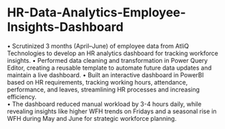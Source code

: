 # HR-Data-Analytics-Employee-Insights-Dashboard
• Scrutinized 3 months (April–June) of employee data from AtliQ Technologies to develop an HR analytics dashboard for tracking workforce insights. 
• Performed data cleaning and transformation in Power Query Editor, creating a reusable template to automate future data updates and maintain a live dashboard. 
• Built an interactive dashboard in PowerBI based on HR requirements, tracking working hours, attendance, performance, and leaves, streamlining HR processes and 
increasing efficiency.  
• The dashboard reduced manual workload by 3-4 hours daily, while revealing insights like higher WFH trends on Fridays and a seasonal rise in WFH during May and 
June for strategic workforce planning.
